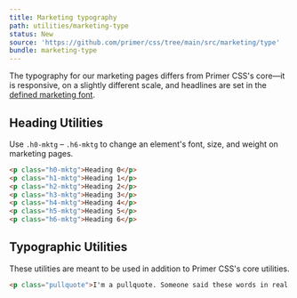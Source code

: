 ```yaml
---
title: Marketing typography
path: utilities/marketing-type
status: New
source: 'https://github.com/primer/css/tree/main/src/marketing/type'
bundle: marketing-type
---
```


The typography for our marketing pages differs from Primer CSS's core—it is responsive, on a slightly different scale, and headlines are set in the [defined marketing font](https://github.com/primer/css/blob/main/src/marketing/support/variables.scss).

## Heading Utilities

Use `.h0-mktg` – `.h6-mktg` to change an element's font, size, and weight on marketing pages.

```html live title="Heading Utilities"
<p class="h0-mktg">Heading 0</p>
<p class="h1-mktg">Heading 1</p>
<p class="h2-mktg">Heading 2</p>
<p class="h3-mktg">Heading 3</p>
<p class="h4-mktg">Heading 4</p>
<p class="h5-mktg">Heading 5</p>
<p class="h6-mktg">Heading 6</p>
```

## Typographic Utilities

These utilities are meant to be used in addition to Primer CSS's core utilities.

```html live title="Typographic Utilities"
<p class="pullquote">I'm a pullquote. Someone said these words in real life, and now they're on the internet</p>
```
